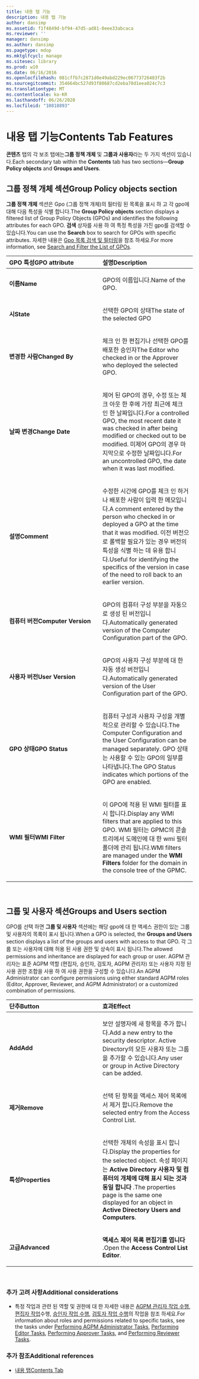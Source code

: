 ```yaml
---
title: 내용 탭 기능
description: 내용 탭 기능
author: dansimp
ms.assetid: f1f4849d-bf94-47d5-ad81-0eee33abcaca
ms.reviewer: ''
manager: dansimp
ms.author: dansimp
ms.pagetype: mdop
ms.mktglfcycl: manage
ms.sitesec: library
ms.prod: w10
ms.date: 06/16/2016
ms.openlocfilehash: 081cffb7c2871d0e49abd229ec06773726483f2b
ms.sourcegitcommit: 354664bc527d93f80687cd2eba70d1eea024c7c3
ms.translationtype: MT
ms.contentlocale: ko-KR
ms.lasthandoff: 06/26/2020
ms.locfileid: "10818893"
---
```

# <span data-ttu-id="95db4-103">내용 탭 기능</span><span class="sxs-lookup"><span data-stu-id="95db4-103">Contents Tab Features</span></span>


<span data-ttu-id="95db4-104">**콘텐츠** 탭의 각 보조 탭에는**그룹 정책 개체** 및 **그룹과 사용자**라는 두 가지 섹션이 있습니다.</span><span class="sxs-lookup"><span data-stu-id="95db4-104">Each secondary tab within the **Contents** tab has two sections—**Group Policy objects** and **Groups and Users**.</span></span>

## <span data-ttu-id="95db4-105">그룹 정책 개체 섹션</span><span class="sxs-lookup"><span data-stu-id="95db4-105">Group Policy objects section</span></span>


<span data-ttu-id="95db4-106">**그룹 정책 개체** 섹션은 Gpo (그룹 정책 개체)의 필터링 된 목록을 표시 하 고 각 gpo에 대해 다음 특성을 식별 합니다.</span><span class="sxs-lookup"><span data-stu-id="95db4-106">The **Group Policy objects** section displays a filtered list of Group Policy Objects (GPOs) and identifies the following attributes for each GPO.</span></span> <span data-ttu-id="95db4-107">**검색** 상자를 사용 하 여 특정 특성을 가진 gpo를 검색할 수 있습니다.</span><span class="sxs-lookup"><span data-stu-id="95db4-107">You can use the **Search** box to search for GPOs with specific attributes.</span></span> <span data-ttu-id="95db4-108">자세한 내용은 [Gpo 목록 검색 및 필터링](search-and-filter-the-list-of-gpos.md)을 참조 하세요.</span><span class="sxs-lookup"><span data-stu-id="95db4-108">For more information, see [Search and Filter the List of GPOs](search-and-filter-the-list-of-gpos.md).</span></span>

<table>
<colgroup>
<col width="50%" />
<col width="50%" />
</colgroup>
<thead>
<tr class="header">
<th align="left"><span data-ttu-id="95db4-109">GPO 특성</span><span class="sxs-lookup"><span data-stu-id="95db4-109">GPO attribute</span></span></th>
<th align="left"><span data-ttu-id="95db4-110">설명</span><span class="sxs-lookup"><span data-stu-id="95db4-110">Description</span></span></th>
</tr>
</thead>
<tbody>
<tr class="odd">
<td align="left"><p><strong><span data-ttu-id="95db4-111">이름</span><span class="sxs-lookup"><span data-stu-id="95db4-111">Name</span></span></strong></p></td>
<td align="left"><p><span data-ttu-id="95db4-112">GPO의 이름입니다.</span><span class="sxs-lookup"><span data-stu-id="95db4-112">Name of the GPO.</span></span></p></td>
</tr>
<tr class="even">
<td align="left"><p><strong><span data-ttu-id="95db4-113">시</span><span class="sxs-lookup"><span data-stu-id="95db4-113">State</span></span></strong></p></td>
<td align="left"><p><span data-ttu-id="95db4-114">선택한 GPO의 상태</span><span class="sxs-lookup"><span data-stu-id="95db4-114">The state of the selected GPO</span></span></p></td>
</tr>
<tr class="odd">
<td align="left"><p><strong><span data-ttu-id="95db4-115">변경한 사람</span><span class="sxs-lookup"><span data-stu-id="95db4-115">Changed By</span></span></strong></p></td>
<td align="left"><p><span data-ttu-id="95db4-116">체크 인 한 편집기나 선택한 GPO를 배포한 승인자</span><span class="sxs-lookup"><span data-stu-id="95db4-116">The Editor who checked in or the Approver who deployed the selected GPO.</span></span></p></td>
</tr>
<tr class="even">
<td align="left"><p><strong><span data-ttu-id="95db4-117">날짜 변경</span><span class="sxs-lookup"><span data-stu-id="95db4-117">Change Date</span></span></strong></p></td>
<td align="left"><p><span data-ttu-id="95db4-118">제어 된 GPO의 경우, 수정 또는 체크 아웃 한 후에 가장 최근에 체크 인 한 날짜입니다.</span><span class="sxs-lookup"><span data-stu-id="95db4-118">For a controlled GPO, the most recent date it was checked in after being modified or checked out to be modified.</span></span> <span data-ttu-id="95db4-119">미제어 GPO의 경우 마지막으로 수정한 날짜입니다.</span><span class="sxs-lookup"><span data-stu-id="95db4-119">For an uncontrolled GPO, the date when it was last modified.</span></span></p></td>
</tr>
<tr class="odd">
<td align="left"><p><strong><span data-ttu-id="95db4-120">설명</span><span class="sxs-lookup"><span data-stu-id="95db4-120">Comment</span></span></strong></p></td>
<td align="left"><p><span data-ttu-id="95db4-121">수정한 시간에 GPO를 체크 인 하거나 배포한 사람이 입력 한 메모입니다.</span><span class="sxs-lookup"><span data-stu-id="95db4-121">A comment entered by the person who checked in or deployed a GPO at the time that it was modified.</span></span> <span data-ttu-id="95db4-122">이전 버전으로 롤백할 필요가 있는 경우 버전의 특성을 식별 하는 데 유용 합니다.</span><span class="sxs-lookup"><span data-stu-id="95db4-122">Useful for identifying the specifics of the version in case of the need to roll back to an earlier version.</span></span></p></td>
</tr>
<tr class="even">
<td align="left"><p><strong><span data-ttu-id="95db4-123">컴퓨터 버전</span><span class="sxs-lookup"><span data-stu-id="95db4-123">Computer Version</span></span></strong></p></td>
<td align="left"><p><span data-ttu-id="95db4-124">GPO의 컴퓨터 구성 부분을 자동으로 생성 된 버전입니다.</span><span class="sxs-lookup"><span data-stu-id="95db4-124">Automatically generated version of the Computer Configuration part of the GPO.</span></span></p></td>
</tr>
<tr class="odd">
<td align="left"><p><strong><span data-ttu-id="95db4-125">사용자 버전</span><span class="sxs-lookup"><span data-stu-id="95db4-125">User Version</span></span></strong></p></td>
<td align="left"><p><span data-ttu-id="95db4-126">GPO의 사용자 구성 부분에 대 한 자동 생성 버전입니다.</span><span class="sxs-lookup"><span data-stu-id="95db4-126">Automatically generated version of the User Configuration part of the GPO.</span></span></p></td>
</tr>
<tr class="even">
<td align="left"><p><strong><span data-ttu-id="95db4-127">GPO 상태</span><span class="sxs-lookup"><span data-stu-id="95db4-127">GPO Status</span></span></strong></p></td>
<td align="left"><p><span data-ttu-id="95db4-128">컴퓨터 구성과 사용자 구성을 개별적으로 관리할 수 있습니다.</span><span class="sxs-lookup"><span data-stu-id="95db4-128">The Computer Configuration and the User Configuration can be managed separately.</span></span> <span data-ttu-id="95db4-129">GPO 상태는 사용할 수 있는 GPO의 일부를 나타냅니다.</span><span class="sxs-lookup"><span data-stu-id="95db4-129">The GPO Status indicates which portions of the GPO are enabled.</span></span></p></td>
</tr>
<tr class="odd">
<td align="left"><p><strong><span data-ttu-id="95db4-130">WMI 필터</span><span class="sxs-lookup"><span data-stu-id="95db4-130">WMI Filter</span></span></strong></p></td>
<td align="left"><p><span data-ttu-id="95db4-131">이 GPO에 적용 된 WMI 필터를 표시 합니다.</span><span class="sxs-lookup"><span data-stu-id="95db4-131">Display any WMI filters that are applied to this GPO.</span></span> <span data-ttu-id="95db4-132">WMI 필터는 <strong> </strong> GPMC의 콘솔 트리에서 도메인에 대 한 wmi 필터 폴더에 관리 됩니다.</span><span class="sxs-lookup"><span data-stu-id="95db4-132">WMI filters are managed under the <strong>WMI Filters</strong> folder for the domain in the console tree of the GPMC.</span></span></p></td>
</tr>
</tbody>
</table>

 

## <span data-ttu-id="95db4-133">그룹 및 사용자 섹션</span><span class="sxs-lookup"><span data-stu-id="95db4-133">Groups and Users section</span></span>


<span data-ttu-id="95db4-134">GPO를 선택 하면 **그룹 및 사용자** 섹션에는 해당 gpo에 대 한 액세스 권한이 있는 그룹 및 사용자의 목록이 표시 됩니다.</span><span class="sxs-lookup"><span data-stu-id="95db4-134">When a GPO is selected, the **Groups and Users** section displays a list of the groups and users with access to that GPO.</span></span> <span data-ttu-id="95db4-135">각 그룹 또는 사용자에 대해 허용 된 사용 권한 및 상속이 표시 됩니다.</span><span class="sxs-lookup"><span data-stu-id="95db4-135">The allowed permissions and inheritance are displayed for each group or user.</span></span> <span data-ttu-id="95db4-136">AGPM 관리자는 표준 AGPM 역할 (편집자, 승인자, 검토자, AGPM 관리자) 또는 사용자 지정 된 사용 권한 조합을 사용 하 여 사용 권한을 구성할 수 있습니다.</span><span class="sxs-lookup"><span data-stu-id="95db4-136">An AGPM Administrator can configure permissions using either standard AGPM roles (Editor, Approver, Reviewer, and AGPM Administrator) or a customized combination of permissions.</span></span>

<table>
<colgroup>
<col width="50%" />
<col width="50%" />
</colgroup>
<thead>
<tr class="header">
<th align="left"><span data-ttu-id="95db4-137">단추</span><span class="sxs-lookup"><span data-stu-id="95db4-137">Button</span></span></th>
<th align="left"><span data-ttu-id="95db4-138">효과</span><span class="sxs-lookup"><span data-stu-id="95db4-138">Effect</span></span></th>
</tr>
</thead>
<tbody>
<tr class="odd">
<td align="left"><p><strong><span data-ttu-id="95db4-139">Add</span><span class="sxs-lookup"><span data-stu-id="95db4-139">Add</span></span></strong></p></td>
<td align="left"><p><span data-ttu-id="95db4-140">보안 설명자에 새 항목을 추가 합니다.</span><span class="sxs-lookup"><span data-stu-id="95db4-140">Add a new entry to the security descriptor.</span></span> <span data-ttu-id="95db4-141">Active Directory의 모든 사용자 또는 그룹을 추가할 수 있습니다.</span><span class="sxs-lookup"><span data-stu-id="95db4-141">Any user or group in Active Directory can be added.</span></span></p></td>
</tr>
<tr class="even">
<td align="left"><p><strong><span data-ttu-id="95db4-142">제거</span><span class="sxs-lookup"><span data-stu-id="95db4-142">Remove</span></span></strong></p></td>
<td align="left"><p><span data-ttu-id="95db4-143">선택 된 항목을 액세스 제어 목록에서 제거 합니다.</span><span class="sxs-lookup"><span data-stu-id="95db4-143">Remove the selected entry from the Access Control List.</span></span></p></td>
</tr>
<tr class="odd">
<td align="left"><p><strong><span data-ttu-id="95db4-144">특성</span><span class="sxs-lookup"><span data-stu-id="95db4-144">Properties</span></span></strong></p></td>
<td align="left"><p><span data-ttu-id="95db4-145">선택한 개체의 속성을 표시 합니다.</span><span class="sxs-lookup"><span data-stu-id="95db4-145">Display the properties for the selected object.</span></span> <span data-ttu-id="95db4-146">속성 페이지는 <strong> Active Directory 사용자 및 컴퓨터의 개체에 대해 표시 되는 것과 동일 합니다 </strong> .</span><span class="sxs-lookup"><span data-stu-id="95db4-146">The properties page is the same one displayed for an object in <strong>Active Directory Users and Computers</strong>.</span></span></p></td>
</tr>
<tr class="even">
<td align="left"><p><strong><span data-ttu-id="95db4-147">고급</span><span class="sxs-lookup"><span data-stu-id="95db4-147">Advanced</span></span></strong></p></td>
<td align="left"><p><span data-ttu-id="95db4-148"><strong>액세스 제어 목록 편집기를 엽니다 </strong> .</span><span class="sxs-lookup"><span data-stu-id="95db4-148">Open the <strong>Access Control List Editor</strong>.</span></span></p></td>
</tr>
</tbody>
</table>

 

### <span data-ttu-id="95db4-149">추가 고려 사항</span><span class="sxs-lookup"><span data-stu-id="95db4-149">Additional considerations</span></span>

-   <span data-ttu-id="95db4-150">특정 작업과 관련 된 역할 및 권한에 대 한 자세한 내용은 [AGPM 관리자 작업 수행](performing-agpm-administrator-tasks-agpm40.md), [편집자 작업](performing-editor-tasks-agpm40.md)수행, [승인자 작업 수행](performing-approver-tasks-agpm40.md), [검토자 작업 수행](performing-reviewer-tasks-agpm40.md)의 작업을 참조 하세요.</span><span class="sxs-lookup"><span data-stu-id="95db4-150">For information about roles and permissions related to specific tasks, see the tasks under [Performing AGPM Administrator Tasks](performing-agpm-administrator-tasks-agpm40.md), [Performing Editor Tasks](performing-editor-tasks-agpm40.md), [Performing Approver Tasks](performing-approver-tasks-agpm40.md), and [Performing Reviewer Tasks](performing-reviewer-tasks-agpm40.md).</span></span>

### <span data-ttu-id="95db4-151">추가 참조</span><span class="sxs-lookup"><span data-stu-id="95db4-151">Additional references</span></span>

-   [<span data-ttu-id="95db4-152">내용 탭</span><span class="sxs-lookup"><span data-stu-id="95db4-152">Contents Tab</span></span>](contents-tab-agpm40.md)

 

 





